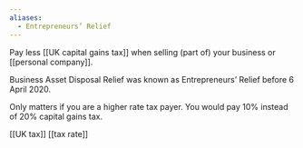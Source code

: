 ```yaml
---
aliases:
  - Entrepreneurs’ Relief
---
```


Pay less [[UK capital gains tax]] when selling (part of) your business or [[personal company]].

Business Asset Disposal Relief was known as Entrepreneurs’ Relief before 6 April 2020.

Only matters if you are a higher rate tax payer. You would pay 10% instead of 20% capital gains tax.


[[UK tax]]
[[tax rate]]
